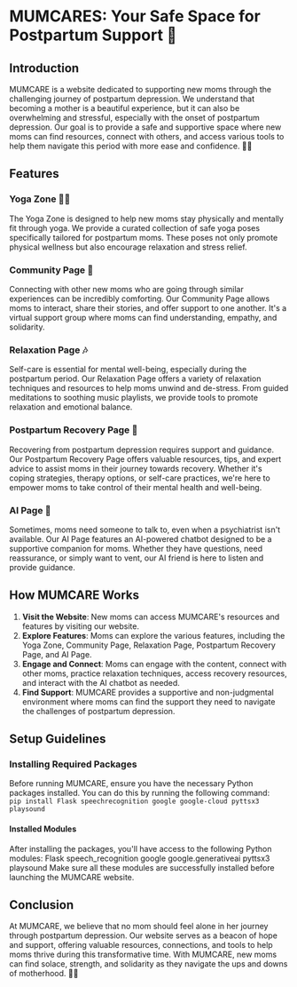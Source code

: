 # MUMCARES: Your Safe Space for Postpartum Support 🌼

## Introduction
MUMCARE is a website dedicated to supporting new moms through the challenging journey of postpartum depression. We understand that becoming a mother is a beautiful experience, but it can also be overwhelming and stressful, especially with the onset of postpartum depression. Our goal is to provide a safe and supportive space where new moms can find resources, connect with others, and access various tools to help them navigate this period with more ease and confidence. 🤱🌟

## Features

### Yoga Zone 🧘‍♀️
The Yoga Zone is designed to help new moms stay physically and mentally fit through yoga. We provide a curated collection of safe yoga poses specifically tailored for postpartum moms. These poses not only promote physical wellness but also encourage relaxation and stress relief. 

### Community Page 🤝
Connecting with other new moms who are going through similar experiences can be incredibly comforting. Our Community Page allows moms to interact, share their stories, and offer support to one another. It's a virtual support group where moms can find understanding, empathy, and solidarity. 

### Relaxation Page 🎶
Self-care is essential for mental well-being, especially during the postpartum period. Our Relaxation Page offers a variety of relaxation techniques and resources to help moms unwind and de-stress. From guided meditations to soothing music playlists, we provide tools to promote relaxation and emotional balance. 

### Postpartum Recovery Page 💪
Recovering from postpartum depression requires support and guidance. Our Postpartum Recovery Page offers valuable resources, tips, and expert advice to assist moms in their journey towards recovery. Whether it's coping strategies, therapy options, or self-care practices, we're here to empower moms to take control of their mental health and well-being. 

### AI Page 🤖
Sometimes, moms need someone to talk to, even when a psychiatrist isn't available. Our AI Page features an AI-powered chatbot designed to be a supportive companion for moms. Whether they have questions, need reassurance, or simply want to vent, our AI friend is here to listen and provide guidance. 

## How MUMCARE Works
1. **Visit the Website**: New moms can access MUMCARE's resources and features by visiting our website.
2. **Explore Features**: Moms can explore the various features, including the Yoga Zone, Community Page, Relaxation Page, Postpartum Recovery Page, and AI Page.
3. **Engage and Connect**: Moms can engage with the content, connect with other moms, practice relaxation techniques, access recovery resources, and interact with the AI chatbot as needed.
4. **Find Support**: MUMCARE provides a supportive and non-judgmental environment where moms can find the support they need to navigate the challenges of postpartum depression.

## Setup Guidelines
### Installing Required Packages
Before running MUMCARE, ensure you have the necessary Python packages installed. You can do this by running the following command:<br>
```pip install Flask speechrecognition google google-cloud pyttsx3 playsound ```
#### Installed Modules
After installing the packages, you'll have access to the following Python modules:
Flask
speech_recognition
google
google.generativeai
pyttsx3
playsound
Make sure all these modules are successfully installed before launching the MUMCARE website.

## Conclusion
At MUMCARE, we believe that no mom should feel alone in her journey through postpartum depression. Our website serves as a beacon of hope and support, offering valuable resources, connections, and tools to help moms thrive during this transformative time. With MUMCARE, new moms can find solace, strength, and solidarity as they navigate the ups and downs of motherhood. 🌟💖
